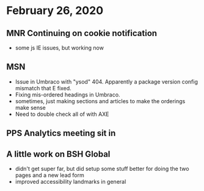 # February 26, 2020

## MNR Continuing on cookie notification
- some js IE issues, but working now

## MSN
- Issue in Umbraco with "ysod" 404. Apparently a package version config mismatch that E fixed.
- Fixing mis-ordered headings in Umbraco.
- sometimes, just making sections and articles to make the orderings make sense
- Need to double check all of with AXE

## PPS Analytics meeting sit in

## A little work on BSH Global
- didn't get super far, but did setup some stuff better for doing the two pages and a new lead form
- improved accessibility landmarks in general